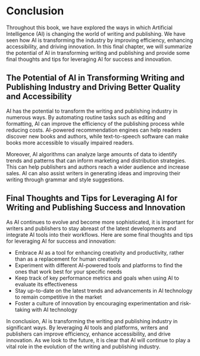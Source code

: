 # Conclusion

Throughout this book, we have explored the ways in which Artificial Intelligence (AI) is changing the world of writing and publishing. We have seen how AI is transforming the industry by improving efficiency, enhancing accessibility, and driving innovation. In this final chapter, we will summarize the potential of AI in transforming writing and publishing and provide some final thoughts and tips for leveraging AI for success and innovation.

The Potential of AI in Transforming Writing and Publishing Industry and Driving Better Quality and Accessibility
----------------------------------------------------------------------------------------------------------------

AI has the potential to transform the writing and publishing industry in numerous ways. By automating routine tasks such as editing and formatting, AI can improve the efficiency of the publishing process while reducing costs. AI-powered recommendation engines can help readers discover new books and authors, while text-to-speech software can make books more accessible to visually impaired readers.

Moreover, AI algorithms can analyze large amounts of data to identify trends and patterns that can inform marketing and distribution strategies. This can help publishers and authors reach a wider audience and increase sales. AI can also assist writers in generating ideas and improving their writing through grammar and style suggestions.

Final Thoughts and Tips for Leveraging AI for Writing and Publishing Success and Innovation
-------------------------------------------------------------------------------------------

As AI continues to evolve and become more sophisticated, it is important for writers and publishers to stay abreast of the latest developments and integrate AI tools into their workflows. Here are some final thoughts and tips for leveraging AI for success and innovation:

* Embrace AI as a tool for enhancing creativity and productivity, rather than as a replacement for human creativity
* Experiment with different AI-powered tools and platforms to find the ones that work best for your specific needs
* Keep track of key performance metrics and goals when using AI to evaluate its effectiveness
* Stay up-to-date on the latest trends and advancements in AI technology to remain competitive in the market
* Foster a culture of innovation by encouraging experimentation and risk-taking with AI technology

In conclusion, AI is transforming the writing and publishing industry in significant ways. By leveraging AI tools and platforms, writers and publishers can improve efficiency, enhance accessibility, and drive innovation. As we look to the future, it is clear that AI will continue to play a vital role in the evolution of the writing and publishing industry.

